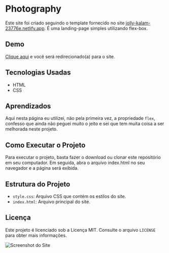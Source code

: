 # Photography

 Este site foi criado seguindo o template fornecido no site [jolly-kalam-23776e.netlify.app](https://jolly-kalam-23776e.netlify.app/photographysite/). É uma landing-page simples utilizando flex-box.

## Demo

[Clique aqui](https://allan-carlos.github.io/Photography/) e você será redirecionado(a) para o site.

## Tecnologias Usadas

- HTML
- CSS

## Aprendizados

Aqui nesta página eu utilizei, não pela primeira vez, a propriedade `flex`, confesso que ainda não peguei muito o jeito e sei que tem muita coisa a ser melhorada neste projeto.

## Como Executar o Projeto

Para executar o projeto, basta fazer o download ou clonar este repositório em seu computador. Em seguida, abra o arquivo index.html no seu navegador e a página será exibida.

## Estrutura do Projeto

- `style.css`: Arquivo CSS que contém os estilos do site.
- `index.html`: Arquivo príncipal do site.

## Licença

Este projeto é licenciado sob a Licença MIT. Consulte o arquivo `LICENSE` para obter mais informações.

 ![Screenshot do Site](https://imgur.com/Qlhd45f.png)
